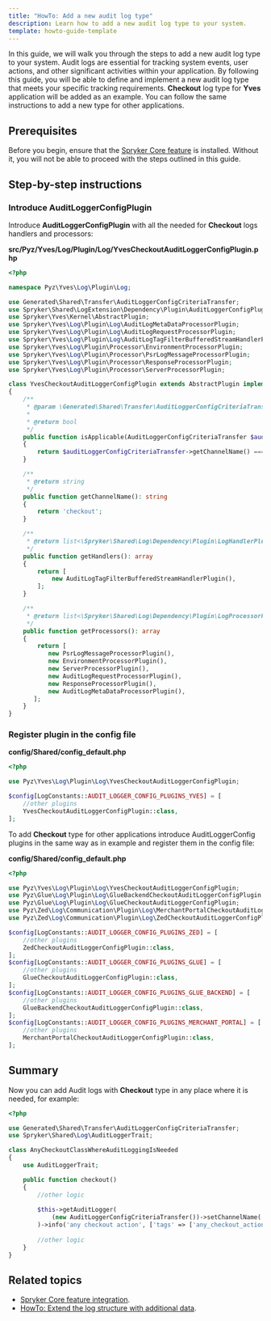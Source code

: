 ```yaml
---
title: "HowTo: Add a new audit log type"
description: Learn how to add a new audit log type to your system.
template: howto-guide-template
---
```


In this guide, we will walk you through the steps to add a new audit log type to your system.
Audit logs are essential for tracking system events, user actions, and other significant activities within your application.
By following this guide, you will be able to define and implement a new audit log type that meets your specific tracking requirements.
**Checkout** log type for **Yves** application will be added as an example. You can follow the same instructions to add a new type for other applications.

## Prerequisites

Before you begin, ensure that the [Spryker Core feature](/docs/pbc/all/miscellaneous/{{page.version}}/install-and-upgrade/install-features/install-the-spryker-core-feature.html)
is installed. Without it, you will not be able to proceed with the steps outlined in this guide.

## Step-by-step instructions

### Introduce AuditLoggerConfigPlugin

Introduce **AuditLoggerConfigPlugin** with all the needed for **Checkout** logs handlers and processors:

**src/Pyz/Yves/Log/Plugin/Log/YvesCheckoutAuditLoggerConfigPlugin.php**

```php
<?php

namespace Pyz\Yves\Log\Plugin\Log;

use Generated\Shared\Transfer\AuditLoggerConfigCriteriaTransfer;
use Spryker\Shared\LogExtension\Dependency\Plugin\AuditLoggerConfigPluginInterface;
use Spryker\Yves\Kernel\AbstractPlugin;
use Spryker\Yves\Log\Plugin\Log\AuditLogMetaDataProcessorPlugin;
use Spryker\Yves\Log\Plugin\Log\AuditLogRequestProcessorPlugin;
use Spryker\Yves\Log\Plugin\Log\AuditLogTagFilterBufferedStreamHandlerPlugin;
use Spryker\Yves\Log\Plugin\Processor\EnvironmentProcessorPlugin;
use Spryker\Yves\Log\Plugin\Processor\PsrLogMessageProcessorPlugin;
use Spryker\Yves\Log\Plugin\Processor\ResponseProcessorPlugin;
use Spryker\Yves\Log\Plugin\Processor\ServerProcessorPlugin;

class YvesCheckoutAuditLoggerConfigPlugin extends AbstractPlugin implements AuditLoggerConfigPluginInterface
{
    /**
     * @param \Generated\Shared\Transfer\AuditLoggerConfigCriteriaTransfer $auditLoggerConfigCriteriaTransfer
     *
     * @return bool
     */
    public function isApplicable(AuditLoggerConfigCriteriaTransfer $auditLoggerConfigCriteriaTransfer): bool
    {
        return $auditLoggerConfigCriteriaTransfer->getChannelName() === $this->getChannelName();
    }

    /**
     * @return string
     */
    public function getChannelName(): string
    {
        return 'checkout';
    }

    /**
     * @return list<\Spryker\Shared\Log\Dependency\Plugin\LogHandlerPluginInterface>
     */
    public function getHandlers(): array
    {
        return [
            new AuditLogTagFilterBufferedStreamHandlerPlugin(),
        ];
    }

    /**
     * @return list<\Spryker\Shared\Log\Dependency\Plugin\LogProcessorPluginInterface>
     */
    public function getProcessors(): array
    {
        return [
           new PsrLogMessageProcessorPlugin(),
           new EnvironmentProcessorPlugin(),
           new ServerProcessorPlugin(),
           new AuditLogRequestProcessorPlugin(),
           new ResponseProcessorPlugin(),
           new AuditLogMetaDataProcessorPlugin(),
       ];
    }
}
```

### Register plugin in the config file

**config/Shared/config_default.php**

```php
<?php

use Pyz\Yves\Log\Plugin\Log\YvesCheckoutAuditLoggerConfigPlugin;

$config[LogConstants::AUDIT_LOGGER_CONFIG_PLUGINS_YVES] = [
    //other plugins
    YvesCheckoutAuditLoggerConfigPlugin::class,
];
```

To add **Checkout** type for other applications introduce AuditLoggerConfig plugins in the same way as in example
and register them in the config file:

**config/Shared/config_default.php**

```php
<?php

use Pyz\Yves\Log\Plugin\Log\YvesCheckoutAuditLoggerConfigPlugin;
use Pyz\Glue\Log\Plugin\Log\GlueBackendCheckoutAuditLoggerConfigPlugin;
use Pyz\Glue\Log\Plugin\Log\GlueCheckoutAuditLoggerConfigPlugin;
use Pyz\Zed\Log\Communication\Plugin\Log\MerchantPortalCheckoutAuditLoggerConfigPlugin;
use Pyz\Zed\Log\Communication\Plugin\Log\ZedCheckoutAuditLoggerConfigPlugin;

$config[LogConstants::AUDIT_LOGGER_CONFIG_PLUGINS_ZED] = [
    //other plugins
    ZedCheckoutAuditLoggerConfigPlugin::class,
];
$config[LogConstants::AUDIT_LOGGER_CONFIG_PLUGINS_GLUE] = [
    //other plugins
    GlueCheckoutAuditLoggerConfigPlugin::class,
];
$config[LogConstants::AUDIT_LOGGER_CONFIG_PLUGINS_GLUE_BACKEND] = [
    //other plugins
    GlueBackendCheckoutAuditLoggerConfigPlugin::class,
];
$config[LogConstants::AUDIT_LOGGER_CONFIG_PLUGINS_MERCHANT_PORTAL] = [
    //other plugins
    MerchantPortalCheckoutAuditLoggerConfigPlugin::class,
];
```

## Summary

Now you can add Audit logs with **Checkout** type in any place where it is needed, for example:

```php
<?php

use Generated\Shared\Transfer\AuditLoggerConfigCriteriaTransfer;
use Spryker\Shared\Log\AuditLoggerTrait;

class AnyCheckoutClassWhereAuditLoggingIsNeeded
{
    use AuditLoggerTrait;

    public function checkout()
    {
        //other logic
        
        $this->getAuditLogger(
            (new AuditLoggerConfigCriteriaTransfer())->setChannelName('checkout'),
        )->info('any checkout action', ['tags' => ['any_checkout_action']]);
        
        //other logic
    }
}
```

## Related topics

* [Spryker Core feature integration](/docs/pbc/all/miscellaneous/{{page.version}}/install-and-upgrade/install-features/install-the-spryker-core-feature.html).
* [HowTo: Extend the log structure with additional data](/docs/pbc/all/miscellaneous/{{page.version}}/tutorials-and-howtos/how-to-extend-the-log-structure-with-additional-data.html).